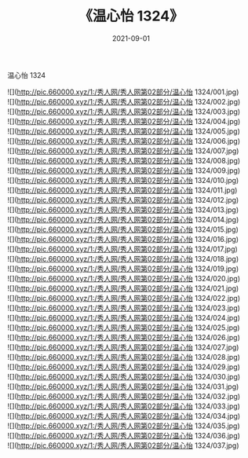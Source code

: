 ﻿---
layout: post
title:  《温心怡 1324》
date:   2021-09-01
img: http://pic.660000.xyz/1:/秀人网/秀人网第02部分/温心怡 1324/000.jpg
categories: [美女, 清纯, 唯美]
---

温心怡 1324

  ![](http://pic.660000.xyz/1:/秀人网/秀人网第02部分/温心怡 1324/001.jpg) <br> ![](http://pic.660000.xyz/1:/秀人网/秀人网第02部分/温心怡 1324/002.jpg) <br> ![](http://pic.660000.xyz/1:/秀人网/秀人网第02部分/温心怡 1324/003.jpg) <br> ![](http://pic.660000.xyz/1:/秀人网/秀人网第02部分/温心怡 1324/004.jpg) <br> ![](http://pic.660000.xyz/1:/秀人网/秀人网第02部分/温心怡 1324/005.jpg) <br> ![](http://pic.660000.xyz/1:/秀人网/秀人网第02部分/温心怡 1324/006.jpg) <br> ![](http://pic.660000.xyz/1:/秀人网/秀人网第02部分/温心怡 1324/007.jpg) <br> ![](http://pic.660000.xyz/1:/秀人网/秀人网第02部分/温心怡 1324/008.jpg) <br> ![](http://pic.660000.xyz/1:/秀人网/秀人网第02部分/温心怡 1324/009.jpg) <br> ![](http://pic.660000.xyz/1:/秀人网/秀人网第02部分/温心怡 1324/010.jpg) <br> ![](http://pic.660000.xyz/1:/秀人网/秀人网第02部分/温心怡 1324/011.jpg) <br> ![](http://pic.660000.xyz/1:/秀人网/秀人网第02部分/温心怡 1324/012.jpg) <br> ![](http://pic.660000.xyz/1:/秀人网/秀人网第02部分/温心怡 1324/013.jpg) <br> ![](http://pic.660000.xyz/1:/秀人网/秀人网第02部分/温心怡 1324/014.jpg) <br> ![](http://pic.660000.xyz/1:/秀人网/秀人网第02部分/温心怡 1324/015.jpg) <br> ![](http://pic.660000.xyz/1:/秀人网/秀人网第02部分/温心怡 1324/016.jpg) <br> ![](http://pic.660000.xyz/1:/秀人网/秀人网第02部分/温心怡 1324/017.jpg) <br> ![](http://pic.660000.xyz/1:/秀人网/秀人网第02部分/温心怡 1324/018.jpg) <br> ![](http://pic.660000.xyz/1:/秀人网/秀人网第02部分/温心怡 1324/019.jpg) <br> ![](http://pic.660000.xyz/1:/秀人网/秀人网第02部分/温心怡 1324/020.jpg) <br> ![](http://pic.660000.xyz/1:/秀人网/秀人网第02部分/温心怡 1324/021.jpg) <br> ![](http://pic.660000.xyz/1:/秀人网/秀人网第02部分/温心怡 1324/022.jpg) <br> ![](http://pic.660000.xyz/1:/秀人网/秀人网第02部分/温心怡 1324/023.jpg) <br> ![](http://pic.660000.xyz/1:/秀人网/秀人网第02部分/温心怡 1324/024.jpg) <br> ![](http://pic.660000.xyz/1:/秀人网/秀人网第02部分/温心怡 1324/025.jpg) <br> ![](http://pic.660000.xyz/1:/秀人网/秀人网第02部分/温心怡 1324/026.jpg) <br> ![](http://pic.660000.xyz/1:/秀人网/秀人网第02部分/温心怡 1324/027.jpg) <br> ![](http://pic.660000.xyz/1:/秀人网/秀人网第02部分/温心怡 1324/028.jpg) <br> ![](http://pic.660000.xyz/1:/秀人网/秀人网第02部分/温心怡 1324/029.jpg) <br> ![](http://pic.660000.xyz/1:/秀人网/秀人网第02部分/温心怡 1324/030.jpg) <br> ![](http://pic.660000.xyz/1:/秀人网/秀人网第02部分/温心怡 1324/031.jpg) <br> ![](http://pic.660000.xyz/1:/秀人网/秀人网第02部分/温心怡 1324/032.jpg) <br> ![](http://pic.660000.xyz/1:/秀人网/秀人网第02部分/温心怡 1324/033.jpg) <br> ![](http://pic.660000.xyz/1:/秀人网/秀人网第02部分/温心怡 1324/034.jpg) <br> ![](http://pic.660000.xyz/1:/秀人网/秀人网第02部分/温心怡 1324/035.jpg) <br> ![](http://pic.660000.xyz/1:/秀人网/秀人网第02部分/温心怡 1324/036.jpg) <br> ![](http://pic.660000.xyz/1:/秀人网/秀人网第02部分/温心怡 1324/037.jpg) <br>
